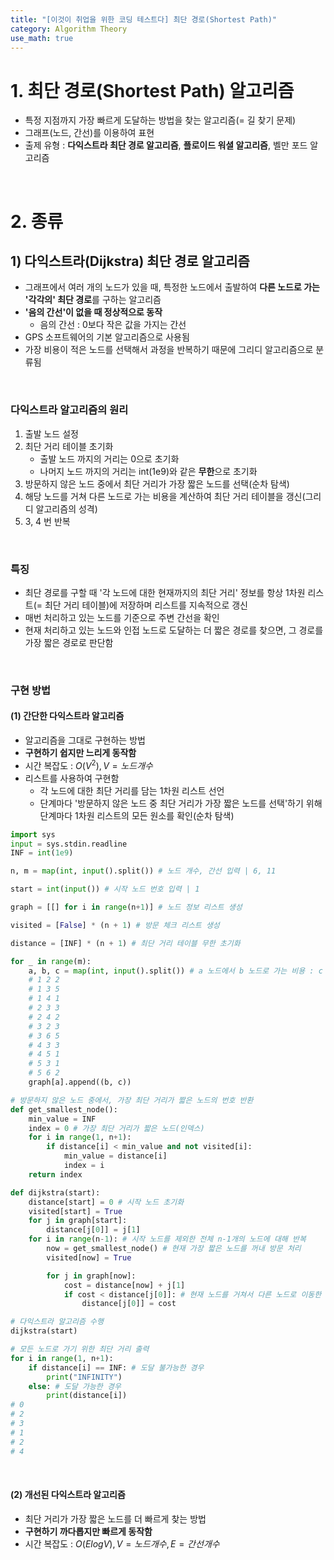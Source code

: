 ```yaml
---
title: "[이것이 취업을 위한 코딩 테스트다] 최단 경로(Shortest Path)"
category: Algorithm Theory
use_math: true
---
```


# 1. 최단 경로(Shortest Path) 알고리즘
- 특정 지점까지 가장 빠르게 도달하는 방법을 찾는 알고리즘(= 길 찾기 문제)
- 그래프(노드, 간선)를 이용하여 표현
- 출제 유형 : **다익스트라 최단 경로 알고리즘**, **플로이드 워셜 알고리즘**, 벨만 포드 알고리즘

<br>

# 2. 종류

## 1) 다익스트라(Dijkstra) 최단 경로 알고리즘
- 그래프에서 여러 개의 노드가 있을 때, 특정한 노드에서 출발하여 **다른 노드로 가는 '각각의' 최단 경로**를 구하는 알고리즘 
- **'음의 간선'이 없을 때 정상적으로 동작**
    - 음의 간선 : 0보다 작은 값을 가지는 간선
- GPS 소프트웨어의 기본 알고리즘으로 사용됨
- 가장 비용이 적은 노드를 선택해서 과정을 반복하기 때문에 그리디 알고리즘으로 분류됨

<br>

### 다익스트라 알고리즘의 원리

1. 출발 노드 설정
2. 최단 거리 테이블 초기화
   - 출발 노드 까지의 거리는 0으로 초기화
   - 나머지 노드 까지의 거리는 int(1e9)와 같은 **무한**으로 초기화
3. 방문하지 않은 노드 중에서 최단 거리가 가장 짧은 노드를 선택(순차 탐색)
4. 해당 노드를 거쳐 다른 노드로 가는 비용을 계산하여 최단 거리 테이블을 갱신(그리디 알고리즘의 성격)
5. 3, 4 번 반복

<br>

### 특징
- 최단 경로를 구할 때 '각 노드에 대한 현재까지의 최단 거리' 정보를 항상 1차원 리스트(= 최단 거리 테이블)에 저장하며 리스트를 지속적으로 갱신
- 매번 처리하고 있는 노드를 기준으로 주변 간선을 확인
- 현재 처리하고 있는 노드와 인접 노드로 도달하는 더 짧은 경로를 찾으면, 그 경로를 가장 짧은 경로로 판단함

<br>

### 구현 방법

#### (1) 간단한 다익스트라 알고리즘 
- 알고리즘을 그대로 구현하는 방법
- **구현하기 쉽지만 느리게 동작함**
- 시간 복잡도 : $O(V^2), V = 노드 개수$
- 리스트를 사용하여 구현함
    - 각 노드에 대한 최단 거리를 담는 1차원 리스트 선언
    - 단계마다 '방문하지 않은 노드 중 최단 거리가 가장 짧은 노드를 선택'하기 위해 단계마다 1차원 리스트의 모든 원소를 확인(순차 탐색)

```python
import sys
input = sys.stdin.readline
INF = int(1e9)

n, m = map(int, input().split()) # 노드 개수, 간선 입력 | 6, 11

start = int(input()) # 시작 노드 번호 입력 | 1

graph = [[] for i in range(n+1)] # 노드 정보 리스트 생성

visited = [False] * (n + 1) # 방문 체크 리스트 생성

distance = [INF] * (n + 1) # 최단 거리 테이블 무한 초기화

for _ in range(m):
    a, b, c = map(int, input().split()) # a 노드에서 b 노드로 가는 비용 : c
    # 1 2 2
    # 1 3 5
    # 1 4 1
    # 2 3 3
    # 2 4 2
    # 3 2 3
    # 3 6 5
    # 4 3 3
    # 4 5 1
    # 5 3 1
    # 5 6 2
    graph[a].append((b, c))

# 방문하지 않은 노드 중에서, 가장 최단 거리가 짧은 노드의 번호 반환
def get_smallest_node():
    min_value = INF
    index = 0 # 가장 최단 거리가 짧은 노드(인덱스)
    for i in range(1, n+1):
        if distance[i] < min_value and not visited[i]:
            min_value = distance[i]
            index = i
    return index

def dijkstra(start):
    distance[start] = 0 # 시작 노드 초기화
    visited[start] = True
    for j in graph[start]:
        distance[j[0]] = j[1]
    for i in range(n-1): # 시작 노드를 제외한 전체 n-1개의 노드에 대해 반복
        now = get_smallest_node() # 현재 가장 짧은 노드를 꺼내 방문 처리
        visited[now] = True

        for j in graph[now]:
            cost = distance[now] + j[1]
            if cost < distance[j[0]]: # 현재 노드를 거쳐서 다른 노드로 이동한 거리가 더 짧은 경우(갱신)
                distance[j[0]] = cost

# 다익스트라 알고리즘 수행
dijkstra(start)

# 모든 노드로 가기 위한 최단 거리 출력
for i in range(1, n+1):
    if distance[i] == INF: # 도달 불가능한 경우
        print("INFINITY")
    else: # 도달 가능한 경우
        print(distance[i])
# 0
# 2
# 3
# 1
# 2
# 4
```

<br>

#### (2) 개선된 다익스트라 알고리즘
- 최단 거리가 가장 짧은 노드를 더 빠르게 찾는 방법
- **구현하기 까다롭지만 빠르게 동작함**
- 시간 복잡도 : $O(ElogV), V = 노드 개수, E = 간선 개수$

<br>

